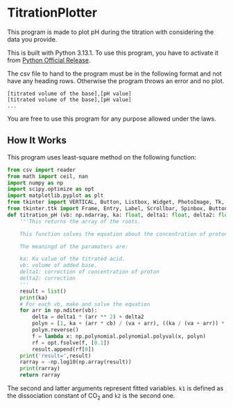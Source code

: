 # TitrationPlotter

This program is made to plot pH during the titration with considering the data you provide.

This is built with Python 3.13.1. To use this program, you have to activate it from [Python Official Release](https://www.python.org/downloads/).

The csv file to hand to the program must be in the following format and not have any heading rows. Otherwise the program throws an error and no plot.

```csv
[titrated volume of the base],[pH value]
[titrated volume of the base],[pH value]
...
```

You are free to use this program for any purpose allowed under the laws.

## How It Works

This program uses least-square method on the following function:

```python
from csv import reader
from math import ceil, nan
import numpy as np
import scipy.optimize as opt
import matplotlib.pyplot as plt
from tkinter import VERTICAL, Button, Listbox, Widget, PhotoImage, Tk, StringVar, BooleanVar
from tkinter.ttk import Frame, Entry, Label, Scrollbar, Spinbox, Button
def titration_pH (vb: np.ndarray, ka: float, delta1: float, delta2: float) -> np.ndarray:
    '''This returns the array of the roots.

    This function solves the equation about the concentration of proton.

    The meaningd of the paramaters are:

    ka: Ka value of the titrated acid.
    vb: volume of added base.
    delta1: correction of concentration of proton
    delta2: correction
    '''
    result = list()
    print(ka)
    # For each vb, make and solve the equation
    for arr in np.nditer(vb):
        delta = delta1 * (arr ** 2) + delta2
        polyn = [1, ka + (arr * cb) / (va + arr), ((ka / (va + arr)) * (cb * arr - ca * va)) - kw - delta * k1, - (ka * kw + 2 * delta * k2 + delta * ka * k1), -2 * k2 * ka]
        polyn.reverse()
        f = lambda x: np.polynomial.polynomial.polyval(x, polyn)
        rf = opt.fsolve(f, [0.1])
        result.append(rf[0])
    print('result=',result)
    rarray = -np.log10(np.array(result))
    print(rarray)
    return rarray
```

The second and latter arguments represent fitted variables. `k1` is defined as the dissociation constant of $\text{CO}_2$ and `k2` is the second one.
